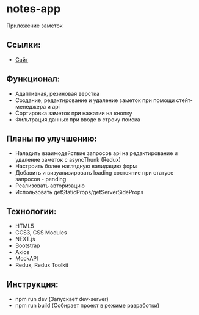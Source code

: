 # notes-app

Приложение заметок

## Ссылки:

- [Сайт](https://notes-app-two-theta.vercel.app/)

## Функционал:

- Адаптивная, резиновая верстка
- Создание, редактирование и удаление заметок при помощи стейт-менеджера и api 
- Сортировка заметок при нажатии на кнопку
- Фильтрация данных при вводе в строку поиска

## Планы по улучшению:

- Наладить взаимодействие запросов api на редактирование и удаление заметок с asyncThunk (Redux)
- Настроить более наглядную валидацию форм
- Добавить и визуализировать loading состояние при статусе запросов - pending 
- Реализовать авторизацию
- Использовать getStaticProps/getServerSideProps

## Технологии:

- HTML5
- CCS3, CSS Modules
- NEXT.js
- Bootstrap
- Axios
- MockAPI
- Redux, Redux Toolkit

## Инструкция:

- npm run dev (Запускает dev-server)
- npm run build (Собирает проект в режиме разработки)

